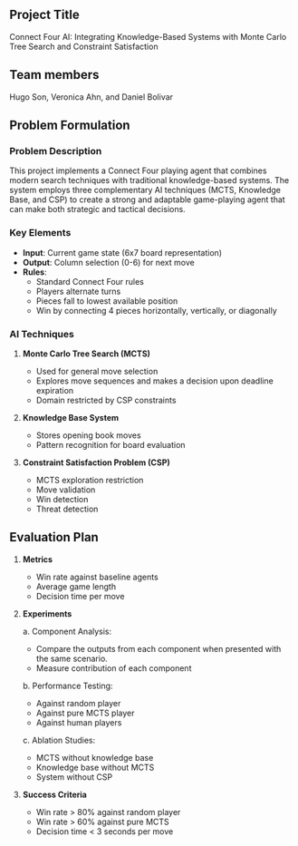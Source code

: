 ## Project Title

Connect Four AI: Integrating Knowledge-Based Systems with Monte Carlo Tree Search and Constraint Satisfaction

## Team members

Hugo Son, Veronica Ahn, and Daniel Bolivar

## Problem Formulation

### Problem Description

This project implements a Connect Four playing agent that combines modern search techniques with traditional knowledge-based systems. The system employs three complementary AI techniques (MCTS, Knowledge Base, and CSP) to create a strong and adaptable game-playing agent that can make both strategic and tactical decisions.

### Key Elements

- **Input**: Current game state (6x7 board representation)
- **Output**: Column selection (0-6) for next move
- **Rules**:
  - Standard Connect Four rules
  - Players alternate turns
  - Pieces fall to lowest available position
  - Win by connecting 4 pieces horizontally, vertically, or diagonally

### AI Techniques

1. **Monte Carlo Tree Search (MCTS)**

   - Used for general move selection
   - Explores move sequences and makes a decision upon deadline expiration
   - Domain restricted by CSP constraints

2. **Knowledge Base System**

   - Stores opening book moves
   - Pattern recognition for board evaluation

3. **Constraint Satisfaction Problem (CSP)**
   - MCTS exploration restriction
   - Move validation
   - Win detection
   - Threat detection

## Evaluation Plan

1. **Metrics**

   - Win rate against baseline agents
   - Average game length
   - Decision time per move

2. **Experiments**

   a. Component Analysis:

   - Compare the outputs from each component when presented with the same scenario.
   - Measure contribution of each component

   b. Performance Testing:

   - Against random player
   - Against pure MCTS player
   - Against human players

   c. Ablation Studies:

   - MCTS without knowledge base
   - Knowledge base without MCTS
   - System without CSP

3. **Success Criteria**
   - Win rate \> 80% against random player
   - Win rate \> 60% against pure MCTS
   - Decision time \< 3 seconds per move
